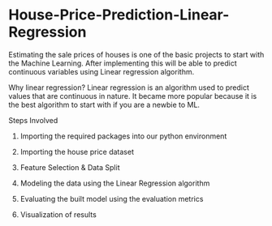 # House-Price-Prediction-Linear-Regression
Estimating the sale prices of houses is one of the basic projects to start with the Machine Learning. After implementing this will be able to predict continuous variables using Linear regression algorithm. 

Why linear regression? Linear regression is an algorithm used to predict values that are continuous in nature. It became more popular because it is the best algorithm to start with if you are a newbie to ML.

Steps Involved

1. Importing the required packages into our python environment

2. Importing the house price dataset

3. Feature Selection & Data Split

4. Modeling the data using the Linear Regression algorithm

6. Evaluating the built model using the evaluation metrics

7. Visualization of results 
